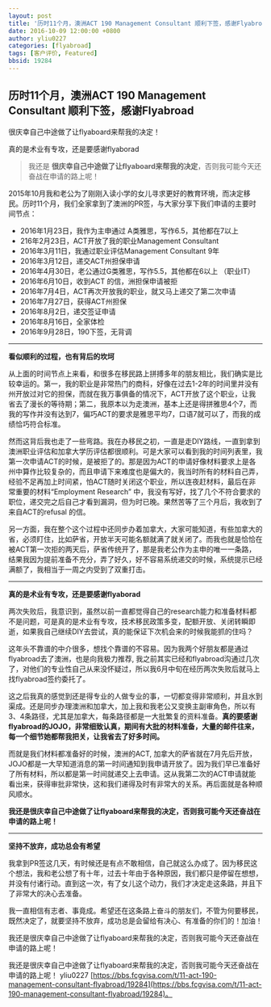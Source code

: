 ```yaml
---
layout: post
title: '历时11个月，澳洲ACT 190 Management Consultant 顺利下签，感谢Flyabroad'
date: 2016-10-09 12:00:00 +0800
author: yliu0227
categories: [flyabroad]
tags: [客户评价, Featured]
bbsid: 19284
---
```


## 历时11个月，澳洲ACT 190 Management Consultant 顺利下签，感谢Flyabroad

很庆幸自己中途做了让flyaboard来帮我的决定！

真的是术业有专攻，还是要感谢flyaborad

> 我还是 **很庆幸自己中途做了让flyaboard来帮我的决定**，否则我可能今天还奋战在申请的路上呢！

2015年10月我和老公为了刚刚入读小学的女儿寻求更好的教育环境，而决定移民。历时11个月，我们全家拿到了澳洲的PR签，与大家分享下我们申请的主要时间节点：

- 2016年1月23日，我作为主申通过 A类雅思，写作6.5，其他都在7以上
- 216年2月23日，ACT开放了我的职业Management Consultant 
- 2016年3月11日，我通过职业评估Management Consultant 9年 
- 2016年3月12日，递交ACT州担保申请
- 2016年4月30日，老公通过G类雅思，写作5.5，其他都在6以上 （职业IT）
- 2016年6月10日，收到ACT 的信，洲担保申请被拒
- 2016年7月4日，ACT再次开放我的职业，就又马上递交了第二次申请 
- 2016年7月27日，获得ACT州担保
- 2016年8月2日，递交签证申请
- 2016年8月16日，全家体检
- 2016年9月28日，190下签，无背调

----

**看似顺利的过程，也有背后的坎坷**

从上面的时间节点上来看，和很多在移民路上拼搏多年的朋友相比，我们确实是比较幸运的。第一，我的职业是非常热门的商科，好像在过去1-2年的时间里并没有州开放过对它的担保，而就在我万事俱备的情况下，ACT开放了这个职业，让我省去了漫长的等待期；第二，我原本以为走澳洲，基本上还是得拼雅思4个7，而我的写作并没有达到7，偏巧ACT的要求是雅思平均7，口语7就可以了，而我的成绩恰巧符合标准。

然而这背后我也走了一些弯路。我在办移民之初，一直是走DIY路线，一直到拿到澳洲职业评估和加拿大学历评估都很顺利。可是大家可以看到我的时间列表里，我第一次申请ACT的时候，是被拒了的。那是因为ACT的申请好像材料要求上是各州中算作比较复杂的，而且申请下来难度也是偏大的，我当时所有的材料自己弄，经验不足再加上时间紧，怕ACT随时关闭这个职业，所以连夜赶材料，最后在非常重要的材料“Employment Research” 中，我没有写好，找了几个不符合要求的职位，递交完之后自己才看到漏洞，但为时已晚。果然苦等了三个月后，我收到了来自ACT的refusal 的信。

另一方面，我在整个这个过程中还同步办着加拿大，大家可能知道，有些加拿大的省，必须盯住，比如萨省，开放半天可能名额就满了就关闭了。而我也就是恰恰在被ACT第一次拒的两天后，萨省传统开了，那是我老公作为主申的唯一一条路，结果我因为提前准备不充分，弄了好久，好不容易系统递交的时候，系统提示已经满额了，我相当于一周之内受到了双重打击。

------

**真的是术业有专攻，还是要感谢flyaborad**

两次失败后，我意识到，虽然以前一直都觉得自己的research能力和准备材料都不是问题，可是真的是术业有专攻，技术移民政策多变，配额开放、关闭转瞬即逝，如果我自己继续DIY去尝试，真的能保证下次机会来的时候我能抓的住吗？

这年头不靠谱的中介很多，想找个靠谱的不容易。因为我两个好朋友都是通过flyabroad去了澳洲，也是向我极力推荐, 我之前其实已经和flyabroad沟通过几次了，对他们的专业性自己从来没怀疑过，所以我6月中旬在经历两次失败后就马上找flyabroad签约委托了。

这之后我真的感觉到还是得专业的人做专业的事，一切都变得非常顺利，并且水到渠成。还是同步办理澳洲和加拿大，加上我和我老公又变换主副审角色，所以有3、4条路径，尤其是加拿大，每条路径都是一大批繁复的资料准备。**真的要感谢flyabroad的JOJO，非常细致认真，期间有大批的材料准备，大量的邮件往来，每一个细节她都帮我把关，让我省去了好多时间。**

而就是我们材料都准备好的时候，澳洲的ACT, 加拿大的萨省就在7月先后开放，JOJO都是一大早知道消息的第一时间通知到我申请开放了。因为我们早已准备好了所有材料，所以都是第一时间就递交上去申请。这从我第二次的ACT申请就能看出来，获得审批非常快，这和我们递得及时有非常大的关系。再后面就是各种顺风顺水。

**我还是很庆幸自己中途做了让flyaboard来帮我的决定，否则我可能今天还奋战在申请的路上呢！**

------

**坚持不放弃，成功总会有希望**

我拿到PR签这几天，有时候还是有点不敢相信，自己就这么办成了。因为移民这个想法，我和老公想了有十年，过去十年由于各种原因，我们都只是停留在想想，并没有付诸行动。直到这一次，有了女儿这个动力，我们才决定走这条路，并且下了非常大的决心去准备。

我一直相信有志者、事竟成。希望还在这条路上奋斗的朋友们，不管为何要移民，既然决定了，就要坚持不放弃，成功总是会留给有决心、有准备的你们的！加油！

我还是很庆幸自己中途做了让flyaboard来帮我的决定，否则我可能今天还奋战在申请的路上呢！

我还是很庆幸自己中途做了让flyaboard来帮我的决定，否则我可能今天还奋战在申请的路上呢！ yliu0227 [https://bbs.fcgvisa.com/t/11-act-190-management-consultant-flyabroad/19284](https://bbs.fcgvisa.com/t/11-act-190-management-consultant-flyabroad/19284)。